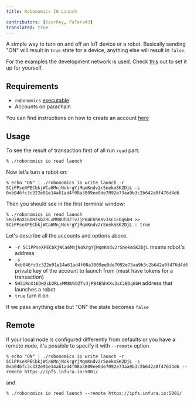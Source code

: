 ```yaml
---
title: Robonomics IO Launch

contributors: [Vourhey, PaTara43]
translated: true
---
```


A simple way to turn on and off an IoT device or a robot. Basically sending "ON" will result in `true` state for a device, anything else will result in `false`.

For the examples the development network is used. Check [this](/docs/robonomics-test-network-manual/) out to set it up for yourself.

## Requirements

* `robonomics` [executable](https://github.com/airalab/robonomics/releases)
* Accounts on parachain

You can find instructions on how to create an account [here](/docs/create-account-in-dapp)

## Usage

To see the result of transaction first of all run `read` part:

```
% ./robonomics io read launch
```

Now let's turn a robot on:

```
% echo "ON" | ./robonomics io write launch -r 5CiPPseXPECbkjWCa6MnjNokrgYjMqmKndv2rSnekmSK2DjL -s 0xb046fc3c322e91e14a61ad4f08a3809ee0de7092e73aa9b3c2b642a0f476d4d6
```

Then you should see in the first terminal window:

```
% ./robonomics io read launch
5H3iRnX16DH2sb2RLxMM8UhDZTvJjP84EhhKXv3sCiEDq6bH >> 5CiPPseXPECbkjWCa6MnjNokrgYjMqmKndv2rSnekmSK2DjL : true
```

Let's describe all the accounts and options above.

* `-r 5CiPPseXPECbkjWCa6MnjNokrgYjMqmKndv2rSnekmSK2DjL` means robot's address
* `-s 0xb046fc3c322e91e14a61ad4f08a3809ee0de7092e73aa9b3c2b642a0f476d4d6` private key of the account to launch from (must have tokens for a transaction)
* `5H3iRnX16DH2sb2RLxMM8UhDZTvJjP84EhhKXv3sCiEDq6bH` address that launches a robot
* `true` turn it on

If we pass anything else but "ON" the state becomes `false`

## Remote
If your local node is configured differently from defaults or you have a remote node, it's possible to specify it with `--remote` option

```
% echo "ON" | ./robonomics io write launch -r 5CiPPseXPECbkjWCa6MnjNokrgYjMqmKndv2rSnekmSK2DjL -s 0xb046fc3c322e91e14a61ad4f08a3809ee0de7092e73aa9b3c2b642a0f476d4d6 --remote https://ipfs.infura.io:5001/
```

and

```
% ./robonomics io read launch --remote https://ipfs.infura.io:5001/
```
